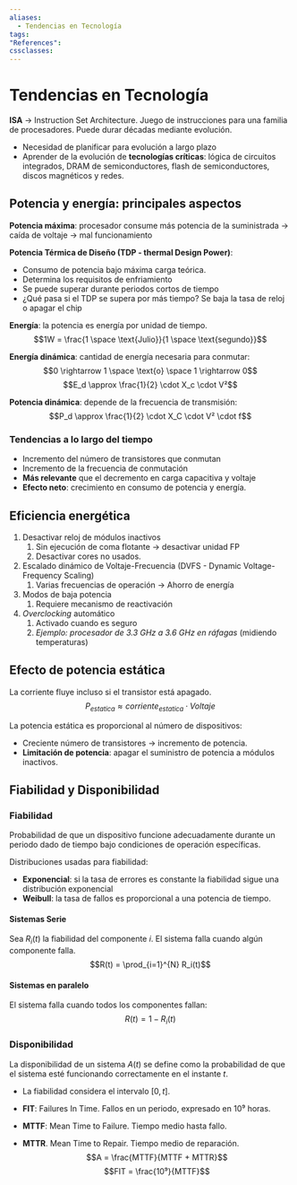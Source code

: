 ```yaml
---
aliases:
  - Tendencias en Tecnología
tags:
"References":
cssclasses:
---
```

# Tendencias en Tecnología

**ISA** -> Instruction Set Architecture. Juego de instrucciones para una familia de procesadores. Puede durar décadas mediante evolución.
- Necesidad de planificar para evolución a largo plazo
- Aprender de la evolución de **tecnologías críticas**: lógica de circuitos integrados, DRAM de semiconductores, flash de semiconductores, discos magnéticos y redes.

## Potencia y energía: principales aspectos

**Potencia máxima**: procesador consume más potencia de la suministrada -> caída de voltaje -> mal funcionamiento

**Potencia Térmica de Diseño (TDP - thermal Design Power)**: 
- Consumo de potencia bajo máxima carga teórica.
- Determina los requisitos de enfriamiento
- Se puede superar durante periodos cortos de tiempo
- ¿Qué pasa si el TDP se supera por más tiempo? Se baja la tasa de reloj o apagar el chip

**Energía**: la potencia es energía por unidad de tiempo. 
$$1W = \frac{1 \space \text{Julio}}{1 \space \text{segundo}}$$

**Energía dinámica**: cantidad de energía necesaria para conmutar:
$$0 \rightarrow 1 \space \text{o} \space 1 \rightarrow 0$$
$$E_d \approx \frac{1}{2} \cdot X_c \cdot V²$$

**Potencia dinámica**: depende de la frecuencia de transmisión:
$$P_d \approx \frac{1}{2} \cdot X_C \cdot V² \cdot f$$
### Tendencias a lo largo del tiempo

- Incremento del número de transistores que conmutan
- Incremento de la frecuencia de conmutación
- **Más relevante** que el decremento en carga capacitiva y voltaje
- **Efecto neto**: crecimiento en consumo de potencia y energía.

## Eficiencia energética

1. Desactivar reloj de módulos inactivos
	1. Sin ejecución de coma flotante -> desactivar unidad FP
	2. Desactivar cores no usados.
2. Escalado dinámico de Voltaje-Frecuencia (DVFS - Dynamic Voltage-Frequency Scaling)
	1. Varias frecuencias de operación -> Ahorro de energía
3. Modos de baja potencia
	1. Requiere mecanismo de reactivación
4. *Overclocking* automático
	1. Activado cuando es seguro
	2. *Ejemplo: procesador de 3.3 GHz a 3.6 GHz en ráfagas* (midiendo temperaturas)

## Efecto de potencia estática

La corriente fluye incluso si el transistor está apagado.
$$P_{estatica} \approx corriente_{estatica} \cdot Voltaje$$

La potencia estática es proporcional al número de dispositivos:
- Creciente número de transistores -> incremento de potencia.
- **Limitación de potencia**:  apagar el suministro de potencia a módulos inactivos. 

## Fiabilidad y Disponibilidad

### Fiabilidad

Probabilidad de que un dispositivo funcione adecuadamente durante un periodo dado de tiempo bajo condiciones de operación específicas. 

Distribuciones usadas para fiabilidad:
- **Exponencial**: si la tasa de errores es constante la fiabilidad sigue una distribución exponencial
- **Weibull**: la tasa de fallos es proporcional a una potencia de tiempo.

#### Sistemas Serie

Sea $R_i(t)$ la fiabilidad del componente $i$. El sistema falla cuando algún componente falla.
$$R(t) = \prod_{i=1}^{N} R_i(t)$$
#### Sistemas en paralelo

El sistema falla cuando todos los componentes fallan:
$$R(t) = 1 - R_i(t)$$

### Disponibilidad

La disponibilidad de un sistema $A(t)$ se define como la probabilidad de que el sistema esté funcionando correctamente en el instante $t$. 
- La fiabilidad considera el intervalo $[0, t]$.

- **FIT**: Failures In Time. Fallos en un periodo, expresado en $10⁹$ horas.
- **MTTF**: Mean Time to Failure. Tiempo medio hasta fallo.
- **MTTR**. Mean Time to Repair. Tiempo medio de reparación.
$$A = \frac{MTTF}{MTTF + MTTR}$$
$$FIT = \frac{10⁹}{MTTF}$$
